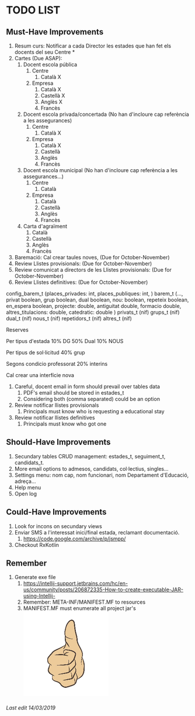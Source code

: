 # TODO LIST

## Must-Have Improvements

1. Resum curs: Notificar a cada Director les estades que han fet els docents del seu Centre *
1. Cartes (Due ASAP): 
    1. Docent escola pública
        1. Centre
            1. Català X
        1. Empresa
            1. Català X
            1. Castellà X
            1. Anglès X
            1. Francès
    1. Docent escola privada/concertada (No han d'incloure cap referència a les assegurances)
        1. Centre
            1. Català X
        1. Empresa
            1. Català X
            1. Castellà
            1. Anglès
            1. Francès
    1. Docent escola municipal (No han d'incloure cap referència a les assegurances...)
        1. Centre
            1. Català
        1. Empresa
            1. Català
            1. Castellà
            1. Anglès
            1. Francès
    1. Carta d'agraïment
        1. Català
        1. Castellà
        1. Anglès
        1. Francès
1. Baremació: Cal crear taules noves, (Due for October-November)
1. Review Llistes provisionals: (Due for October-November)
1. Review comunicat a directors de les Llistes provisionals: (Due for October-November)
1. Review Llistes definitives: (Due for October-November)

config_barem_t (places_privades: int, places_publiques: int, )
barem_t (…, privat boolean, grup boolean, dual boolean, nou: boolean, repeteix boolean, en_espera boolean, projecte: double, antiguitat double, formacio double, altres_titulacions: double, catedratic: double )
privats_t (nif)
grups_t (nif)
dual_t (nif)
nous_t (nif)
repetidors_t (nif)
altres_t (nif)

Reserves

Per tipus d'estada
10% DG
50% Dual
10% NOUS

Per tipus de sol·licitud
40% grup

Segons condicio professorat
20% interins

Cal crear una interfície nova

1. Careful, docent email in form should prevail over tables data
    1. PDF's email should be stored in estades_t
    1. Considering both (comma separated) could be an option
1. Review notificar llistes provisionals
    1. Principals must know who is requesting a educational stay
1. Review notificar llistes definitives
    1. Principals must know who got one

## Should-Have Improvements

1. Secundary tables CRUD management: estades_t, seguiment_t, candidats_t.
1. More email options to admesos, candidats, col·lectius, singles...
1. Settings menu: nom cap, nom funcionari, nom Departament d'Educació, adreça...
1. Help menu
1. Open log

## Could-Have Improvements

1. Look for incons on secundary views
1. Enviar SMS a l'interessat inici/final estada, reclamant documentació.
    1. https://code.google.com/archive/p/jsmpp/
1. Checkout RxKotlin

## Remember

1. Generate exe file
    1. https://intellij-support.jetbrains.com/hc/en-us/community/posts/206872335-How-to-create-executable-JAR-using-Intellij-
    1. Remember: META-INF/MANIFEST.MF to resources
    1. MANIFEST.MF must enumerate all project jar's
![Thumb Up](./thumb_up.jpg)

###### Last edit 14/03/2019